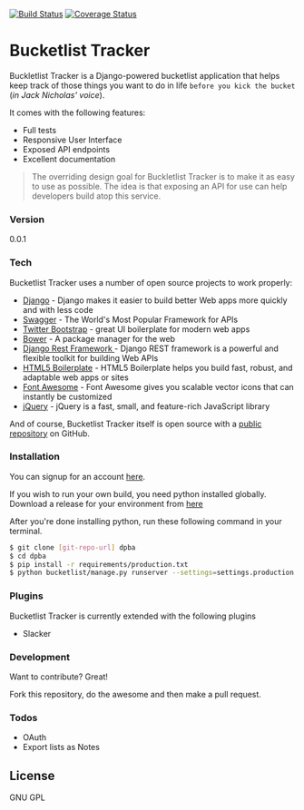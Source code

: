 [![Build Status](https://travis-ci.org/andela-osule/django-powered-bucketlist-application.svg?branch=master)](https://travis-ci.org/andela-osule/django-powered-bucketlist-application) 
[![Coverage Status](https://coveralls.io/repos/andela-osule/django-powered-bucketlist-application/badge.svg?branch=master&service=github)](https://coveralls.io/github/andela-osule/django-powered-bucketlist-application?branch=master)

# Bucketlist Tracker

Buckletlist Tracker is a Django-powered bucketlist application that helps keep track of those things you want to do in life `before you kick the bucket` (_in Jack Nicholas' voice_). 

It comes with the following features:
  - Full tests
  - Responsive User Interface
  - Exposed API endpoints
  - Excellent documentation

> The overriding design goal for Buckletlist Tracker is
> to make it as easy to use as possible.
> The idea is that exposing an API for use can help developers
> build atop this service.

### Version
0.0.1

### Tech

Bucketlist Tracker uses a number of open source projects to work properly:

* [Django] - Django makes it easier to build better Web apps more quickly and with less code
* [Swagger] - The World's Most Popular Framework for APIs
* [Twitter Bootstrap] - great UI boilerplate for modern web apps
* [Bower] - A package manager for the web
* [Django Rest Framework ] - Django REST framework is a powerful and flexible toolkit for building Web APIs
* [HTML5 Boilerplate] - HTML5 Boilerplate helps you build fast, robust, and adaptable web apps or sites
* [Font Awesome] - Font Awesome gives you scalable vector icons that can instantly be customized
* [jQuery] - jQuery is a fast, small, and feature-rich JavaScript library

And of course, Bucketlist Tracker itself is open source with a [public repository][git-repo-url]
 on GitHub.

### Installation
You can signup for an account [here](https://bucketlist-staging.herokuapp.com).

If you wish to run your own build, you need python installed globally. Download a release for your environment from [here](https://www.python.org/downloads/)

After you're done installing python, run these following command in your terminal.
```bash
$ git clone [git-repo-url] dpba
$ cd dpba
$ pip install -r requirements/production.txt
$ python bucketlist/manage.py runserver --settings=settings.production
```

### Plugins

Bucketlist Tracker is currently extended with the following plugins

* Slacker

### Development

Want to contribute? Great!

Fork this repository, do the awesome and then make a pull request.

### Todos

 - OAuth
 - Export lists as Notes

License
----

GNU GPL

   [git-repo-url]: <https://github.com/andela-osule/django-powered-bucketlist-application.git/>
   [Font Awesome]: <https://fortawesome.github.io/Font-Awesome/>
   [Django]: <https://www.djangoproject.com/>
   [Twitter Bootstrap]: <http://twitter.github.com/bootstrap/>
   [Django Rest Framework]: <http://www.django-rest-framework.org/>
   [jQuery]: <http://jquery.com>
   [Swagger]: <http://swagger.io/>
   [Bower]: <http://bower.io>
   [HTML5 Boilerplate]: <https://html5boilerplate.com/>
